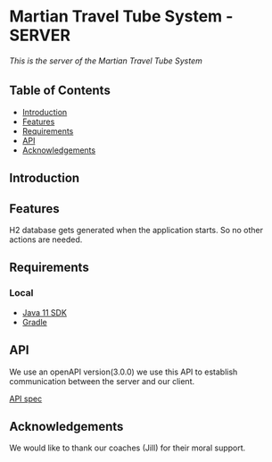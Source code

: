 # Martian Travel Tube System - SERVER

###### This is the server of the Martian Travel Tube System

## Table of Contents
- [Introduction](#introduction)
- [Features](#features)
- [Requirements](#requirements)
- [API](#requirements)
- [Acknowledgements](#acknowledgements)

## Introduction


## Features
H2 database gets generated when the application starts. So no other actions are needed.

## Requirements

### Local
* [Java 11 SDK](https://www.oracle.com/java/technologies/javase-jdk11-downloads.html)
* [Gradle](https://gradle.org/)


## API
We use an openAPI version(3.0.0) we use this API to establish communication between the server and our client.

[API spec](https://git.ti.howest.be/TI/2020-2021/s3/project-ii/projects/groep-15/server/-/blob/master/src/main/resources/openapi-group-15.yaml)

## Acknowledgements
We would like to thank our coaches (Jill) for their moral support.